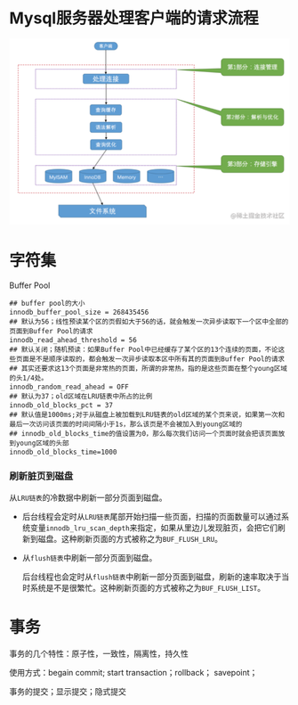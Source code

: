 # Mysql服务器处理客户端的请求流程

 <img src="pictures/认识mysql.assets/image-20220321110517291.png" alt="image-20220321110517291" style="zoom:67%;" />

# 字符集

Buffer Pool

```
## buffer pool的大小
innodb_buffer_pool_size = 268435456 
## 默认为56；线性预读某个区的页假如大于56的话，就会触发一次异步读取下一个区中全部的页面到Buffer Pool的请求
innodb_read_ahead_threshold = 56
## 默认关闭；随机预读：如果Buffer Pool中已经缓存了某个区的13个连续的页面，不论这些页面是不是顺序读取的，都会触发一次异步读取本区中所有其的页面到Buffer Pool的请求
## 其实还要求这13个页面是非常热的页面，所谓的非常热，指的是这些页面在整个young区域的头1/4处。 
innodb_random_read_ahead = OFF
## 默认为37；old区域在LRU链表中所占的比例
innodb_old_blocks_pct = 37
## 默认值是1000ms;对于从磁盘上被加载到LRU链表的old区域的某个页来说，如果第一次和最后一次访问该页面的时间间隔小于1s，那么该页是不会被加入到young区域的
## innodb_old_blocks_time的值设置为0，那么每次我们访问一个页面时就会把该页面放到young区域的头部
innodb_old_blocks_time=1000

```

### 刷新脏页到磁盘

从`LRU链表`的冷数据中刷新一部分页面到磁盘。

- 后台线程会定时从`LRU链表`尾部开始扫描一些页面，扫描的页面数量可以通过系统变量`innodb_lru_scan_depth`来指定，如果从里边儿发现脏页，会把它们刷新到磁盘。这种刷新页面的方式被称之为`BUF_FLUSH_LRU`。

- 从`flush链表`中刷新一部分页面到磁盘。

  后台线程也会定时从`flush链表`中刷新一部分页面到磁盘，刷新的速率取决于当时系统是不是很繁忙。这种刷新页面的方式被称之为`BUF_FLUSH_LIST`。

# 事务

事务的几个特性：原子性，一致性，隔离性，持久性

使用方式：begain commit; start transaction；rollback； savepoint；

事务的提交；显示提交；隐式提交